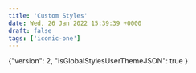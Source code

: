 ```yaml
---
title: 'Custom Styles'
date: Wed, 26 Jan 2022 15:39:39 +0000
draft: false
tags: ['iconic-one']
---
```


{"version": 2, "isGlobalStylesUserThemeJSON": true }